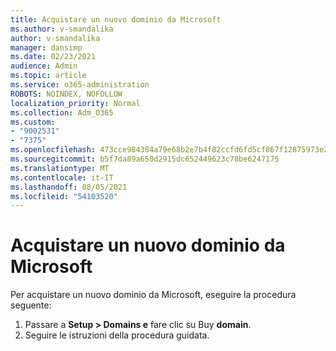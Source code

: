 ```yaml
---
title: Acquistare un nuovo dominio da Microsoft
ms.author: v-smandalika
author: v-smandalika
manager: dansimp
ms.date: 02/23/2021
audience: Admin
ms.topic: article
ms.service: o365-administration
ROBOTS: NOINDEX, NOFOLLOW
localization_priority: Normal
ms.collection: Adm_O365
ms.custom:
- "9002531"
- "7375"
ms.openlocfilehash: 473cce984384a79e68b2e7b4f82ccfd6fd5cf867f12875973e2d8e11425824c8
ms.sourcegitcommit: b5f7da89a650d2915dc652449623c78be6247175
ms.translationtype: MT
ms.contentlocale: it-IT
ms.lasthandoff: 08/05/2021
ms.locfileid: "54103520"
---
```

# <a name="buy-a-new-domain-from-microsoft"></a>Acquistare un nuovo dominio da Microsoft

Per acquistare un nuovo dominio da Microsoft, eseguire la procedura seguente:

1. Passare a **Setup > Domains e** fare clic su Buy **domain**. 
2. Seguire le istruzioni della procedura guidata.